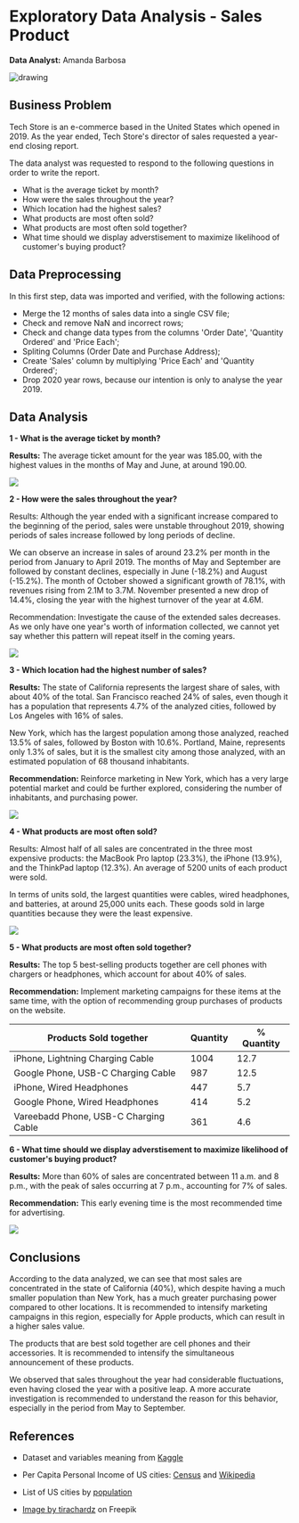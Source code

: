 # Exploratory Data Analysis - Sales Product

**Data Analyst:** Amanda Barbosa

<img src="folder/ecommerce.jpg" alt="drawing"/>

## Business Problem

Tech Store is an e-commerce based in the United States which opened in 2019. As the year ended, Tech Store's director of sales requested a year-end closing report.

The data analyst was requested to respond to the following questions in order to write the report.

-  What is the average ticket by month?
-  How were the sales throughout the year?
-  Which location had the highest sales?
-  What products are most often sold?
-  What products are most often sold together?
-  What time should we display adverstisement to maximize likelihood of customer's buying product?

## Data Preprocessing

In this first step, data was imported and verified, with the following actions:

- Merge the 12 months of sales data into a single CSV file;
- Check and remove NaN and incorrect rows;
- Check and change data types from the columns 'Order Date', 'Quantity Ordered' and 'Price Each';
- Spliting Columns (Order Date and Purchase Address);
- Create 'Sales' column by multiplying 'Price Each' and 'Quantity Ordered';
- Drop 2020 year rows, because our intention is only to analyse the year 2019.

## Data Analysis

**1 - What is the average ticket by month?**

**Results:** The average ticket amount for the year was 185.00, with the highest values in the months of May and June, at around 190.00.

![](folder/average_ticket.png)


**2 - How were the sales throughout the year?**

Results: Although the year ended with a significant increase compared to the beginning of the period, sales were unstable throughout 2019, showing periods of sales increase followed by long periods of decline.

We can observe an increase in sales of around 23.2% per month in the period from January to April 2019. The months of May and September are followed by constant declines, especially in June (-18.2%) and August (-15.2%). The month of October showed a significant growth of 78.1%, with revenues rising from 2.1M to 3.7M. November presented a new drop of 14.4%, closing the year with the highest turnover of the year at 4.6M.

Recommendation: Investigate the cause of the extended sales decreases. As we only have one year's worth of information collected, we cannot yet say whether this pattern will repeat itself in the coming years.

![](folder/sales_month.png)


**3 - Which location had the highest number of sales?**

**Results:** The state of California represents the largest share of sales, with about 40% of the total. San Francisco reached 24% of sales, even though it has a population that represents 4.7% of the analyzed cities, followed by Los Angeles with 16% of sales.

New York, which has the largest population among those analyzed, reached 13.5% of sales, followed by Boston with 10.6%. Portland, Maine, represents only 1.3% of sales, but it is the smallest city among those analyzed, with an estimated population of 68 thousand inhabitants.

**Recommendation:** Reinforce marketing in New York, which has a very large potential market and could be further explored, considering the number of inhabitants, and purchasing power.

![](folder/sales_city.png)


**4 - What products are most often sold?**

Results: Almost half of all sales are concentrated in the three most expensive products: the MacBook Pro laptop (23.3%), the iPhone (13.9%), and the ThinkPad laptop (12.3%). An average of 5200 units of each product were sold.

In terms of units sold, the largest quantities were cables, wired headphones, and batteries, at around 25,000 units each. These goods sold in large quantities because they were the least expensive.

![](folder/sales_product.png)


**5 - What products are most often sold together?**

**Results:** The top 5 best-selling products together are cell phones with chargers or headphones, which account for about 40% of sales.

**Recommendation:** Implement marketing campaigns for these items at the same time, with the option of recommending group purchases of products on the website.

| Products Sold together                | Quantity      | % Quantity  |
| ------------------------------------- | ------------- |-------------|
| iPhone, Lightning Charging Cable      | 1004          | 12.7        |
| Google Phone, USB-C Charging Cable    | 987           | 12.5        |
| iPhone, Wired Headphones              | 447           | 5.7         |
| Google Phone, Wired Headphones        | 414           | 5.2         |
| Vareebadd Phone, USB-C Charging Cable | 361           | 4.6         |

**6 - What time should we display adverstisement to maximize likelihood of customer's buying product?**

**Results:** More than 60% of sales are concentrated between 11 a.m. and 8 p.m., with the peak of sales occurring at 7 p.m., accounting for 7% of sales. 

**Recommendation:** This early evening time is the most recommended time for advertising.

![](folder/sales_hour.png)


## Conclusions

According to the data analyzed, we can see that most sales are concentrated in the state of California (40%), which despite having a much smaller population than New York, has a much greater purchasing power compared to other locations. It is recommended to intensify marketing campaigns in this region, especially for Apple products, which can result in a higher sales value.

The products that are best sold together are cell phones and their accessories. It is recommended to intensify the simultaneous announcement of these products.

We observed that sales throughout the year had considerable fluctuations, even having closed the year with a positive leap. A more accurate investigation is recommended to understand the reason for this behavior, especially in the period from May to September.


## References

* Dataset and variables meaning from <a href="https://www.kaggle.com/datasets/knightbearr/sales-product-data">Kaggle</a>

* Per Capita Personal Income of US cities:  <a href="https://www.census.gov/quickfacts/fact/table/portlandcitymaine,bostoncitymassachusetts/HSG010221">Census</a> and <a href="https://en.wikipedia.org/wiki/List_of_U.S._cities_by_adjusted_per_capita_personal_income">Wikipedia</a>

* List of US cities by <a href="https://en.wikipedia.org/wiki/List_of_United_States_cities_by_population">population</a>

* <a href="https://www.freepik.com/free-photo/young-lady-use-cellphone-order-online-shopping-product-paying-bills-with-banking-app-with-transaction-successful-stay-house-quarantine-activity-fun-activity-coronavirus-prevention_17612639.htm#query=ecommerce&position=24&from_view=search&track=sph">Image by tirachardz</a> on Freepik
